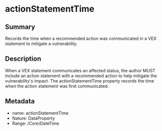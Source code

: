 <!-- Automatically generated by spec-parser v2.0.0 on 2023-12-27T15:02:03.969017+00:00 -->
<!-- SPDX-License-Identifier: Community-Spec-1.0 -->

# actionStatementTime

## Summary

Records the time when a recommended action was communicated in a VEX statement 
to mitigate a vulnerability.


## Description

When a VEX statement communicates an affected status, the author MUST
include an action statement with a recommended action to help mitigate the
vulnerability's impact. The actionStatementTime property records the time
when the action statement was first communicated.


## Metadata

- name: actionStatementTime
- Nature: DataProperty
- Range: /Core/DateTime




